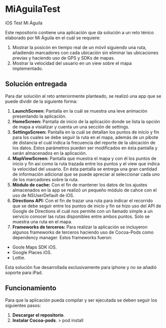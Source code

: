 # MiAguilaTest
iOS Test Mi Águila

Este repositorio contiene una aplicación que da solución a un reto ténico elaborado por Mi Águila en el cuál se requiere:
1. Mostrar la posicón en tiempo real de un móvil siguiendo una ruta, añadiendo marcadores con cada ubicación sin eliminar las ubicaciones previas y haciendo uso de GPS y SDKs de mapas.
2. Mostrar la velocidad del usuario en un view sobre el mapa implementado.

## Solución entregada

Para dar solución al reto anteriormente planteado, se realizó una app que se puede dividir de la siguiente forma:
1. **LaunchScreen:** Pantalla en la cuál se muestra una leve animación presentando la aplicación.
2. **HomeScreen:** Pantalla de inicio de la aplicación donde se lista la opción de mapa a visializar y cuenta un una sección de settings.
3. **SettingsScreen:** Pantalla en la cuál se detallan los puntos de inicio y fin para los cuales se debe seguir la ruta en el mapa, además de un pibote de distancia el cuál indica la frecuencia del reporte de la ubicación de los datos. Estos parámetros pueden ser modificados en ésta pantalla y serán almacenados en la aplicación.
4. **MapViewScreen:** Pantalla que muestra el mapa y con él los puntos de inicio y fin así como la ruta trazada entre los puntos y el view que indica la velocidad del usuario. En ésta pantalla se entrega una gran cantidad de información adicional que se puede apreciar al seleccionar cada uno de los marcadores sobre la ruta.
5. **Módulo de cache:** Con el fin de mantener los datos de los ajustes almacenados en la app se realizó un pequeño módulo de cahce con el uso de NSUserDefault de iOS. 
6. **Directions API:** Con el fin de trazar una ruta para indicar el recorrido que se debe seguir entre los puntos de inicio y fin se hizo uso del API de Google de Directions él cuál nos permite con un llamado simple a un servicio conocer las rutas disponibles entre ambos puntos. Solo se muestra una ruta en el mapa. 
7. **Frameworks de terceros:** Para realizar la aplicación se incluyeron algunos frameworks de terceros haciendo uso de Cocoa-Pods como dependency manager. Estos frameworks fueron:
- Goole Maps SDK iOS.
- Google Places iOS.
- Lottie. 

Esta solución fue desarrollada exclusivamente para iphone y no se añadió soporte para iPad. 

## Funcionamiento

Para que la aplicación pueda compilar y ser ejecutada se deben seguir los siguientes pasos:
1. **Descargar el repositorio**.
2. **Instalar Cocoa-pods**. > pod install

